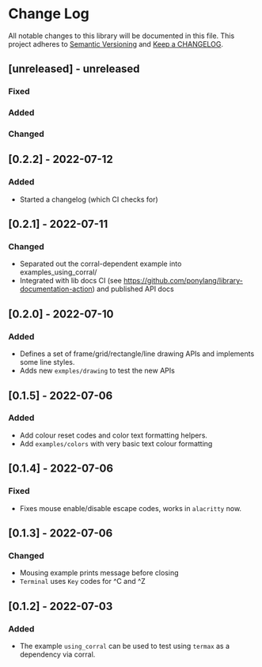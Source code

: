 # Change Log

All notable changes to this library will be documented in this file. This project adheres to [Semantic Versioning](http://semver.org/) and [Keep a CHANGELOG](http://keepachangelog.com/).

## [unreleased] - unreleased

### Fixed

### Added

### Changed

## [0.2.2] - 2022-07-12

### Added

* Started a changelog (which CI checks for)

## [0.2.1] - 2022-07-11

### Changed

* Separated out the corral-dependent example into examples_using_corral/
* Integrated with lib docs CI (see https://github.com/ponylang/library-documentation-action) and published API docs

## [0.2.0] - 2022-07-10

### Added

* Defines a set of frame/grid/rectangle/line drawing APIs and implements some line styles.
* Adds new `exmples/drawing` to test the new APIs

## [0.1.5] - 2022-07-06

### Added

* Add colour reset codes and color text formatting helpers.
* Add `examples/colors` with very basic text colour formatting

## [0.1.4] - 2022-07-06

### Fixed

* Fixes mouse enable/disable escape codes, works in `alacritty` now.

## [0.1.3] - 2022-07-06

### Changed

* Mousing example prints message before closing
* `Terminal` uses `Key` codes for ^C and ^Z

## [0.1.2] - 2022-07-03

### Added

* The example `using_corral` can be used to test using `termax` as a dependency via corral.
